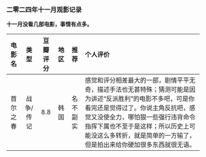 ### 二零二四年十一月观影记录
**十一月没看几部电影，事情有点多。**


| 电影名| 类型| 豆瓣评分 |地区|推荐|个人评价|
|:-------:|:--------:|:-------:|:-------:|:-------:|:-------|
|首尔之春|战争/传记|8.8|韩国|名不副实|感觉和评分相差最大的一部，剧情平平无奇，描述手法也无甚特殊；猜测可能是因为讲述“反派胜利”的电影不多吧，可是你看完还是觉得过了。你说主角反抗吧，感觉又没使全力，哪怕狠一些强行违背命令指挥下属也不至于是这样；所以历史上可能没这么多转折，就是简单的一方输了，但是拍出来给你硬加很多东西就很无语。